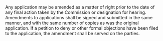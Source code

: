 Any application may be amended as a matter of right prior to the date of any final action taken by the Commission or designation for hearing. Amendments to applications shall be signed and submitted in the same manner, and with the same number of copies as was the original application. If a petition to deny or other formal objections have been filed to the application, the amendment shall be served on the parties.

